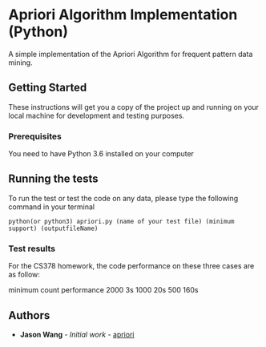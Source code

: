 # Apriori Algorithm Implementation (Python)

A simple implementation of the Apriori Algorithm for frequent pattern data mining.

## Getting Started

These instructions will get you a copy of the project up and running on your local machine for development and testing purposes. 

### Prerequisites

You need to have Python 3.6 installed on your computer

## Running the tests
To run the test or test the code on any data, please type the following command in your terminal

```
python(or python3) apriori.py (name of your test file) (minimum support) (outputfileName)
```
### Test results

For the CS378 homework, the code performance on these three cases are as follow:

minimum count       performance
2000				3s
1000				20s
500					160s

## Authors

* **Jason Wang** - *Initial work* - [apriori](https://github.com/Kuluso97/apriori)


